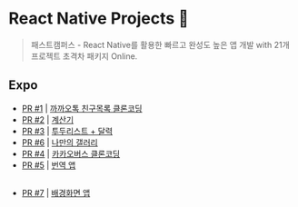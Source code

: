# React Native Projects 🚀
> 패스트캠퍼스 - React Native를 활용한 빠르고 완성도 높은 앱 개발 with 21개 프로젝트 초격차 패키지 Online.


## Expo
- [PR #1](https://github.com/chaeyun-sim/react-native-projects/pull/1) | [까까오톡 친구목록 클론코딩](https://github.com/chaeyun-sim/react-native-projects/tree/main/kakao-friends-list)
- [PR #2](https://github.com/chaeyun-sim/react-native-projects/pull/2) | [계산기](https://github.com/chaeyun-sim/react-native-projects/tree/main/calculator)
- [PR #3](https://github.com/chaeyun-sim/react-native-projects/pull/3) | [투두리스트 + 달력](https://github.com/chaeyun-sim/react-native-projects/tree/main/todo-list)
- [PR #6](https://github.com/chaeyun-sim/react-native-projects/pull/6) | [나만의 갤러리](https://github.com/chaeyun-sim/react-native-projects/tree/main/my-gallery)
- [PR #4](https://github.com/chaeyun-sim/react-native-projects/pull/4) | [카카오버스 클론코딩](https://github.com/chaeyun-sim/react-native-projects/tree/main/kakao-bus)
- [PR #5](https://github.com/chaeyun-sim/react-native-projects/pull/5) | [번역 앱](https://github.com/chaeyun-sim/react-native-projects/tree/main/translation-app)

##

- [PR #7](https://github.com/chaeyun-sim/react-native-projects/pull/7) | [배경화면 앱](https://github.com/chaeyun-sim/react-native-projects/tree/main/wall-paper-app)
